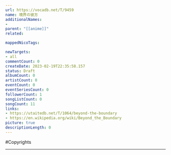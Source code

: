 ```yaml
---
url: https://vocadb.net/T/9459
name: 境界の彼方
additionalNames: 
- 
parent: "[[anime]]"
related:

mappedNicoTags:

newTargets:
- all
commentCount: 0
createDate: 2023-02-19T22:35:58.157
status: Draft
albumCount: 0
artistCount: 0
eventCount: 0
eventSeriesCount: 0
followerCount: 1
songListCount: 0
songCount: 11
links: 
- https://utaitedb.net/T/1064/beyond-the-boundary
- https://en.wikipedia.org/wiki/Beyond_the_Boundary
picture: true
descriptionLength: 0
---
```


#Copyrights



---

